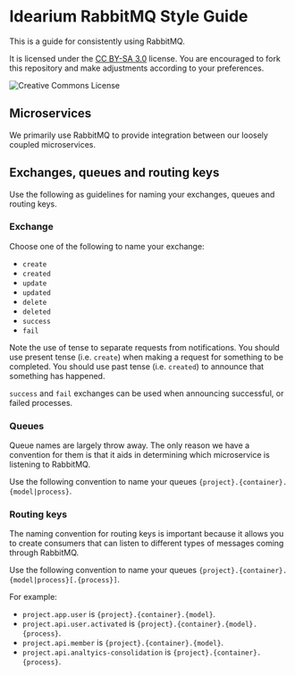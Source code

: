 # Idearium RabbitMQ Style Guide

This is a guide for consistently using RabbitMQ.

It is licensed under the [CC BY-SA 3.0][cc] license. You are encouraged to fork this repository and make adjustments according to your preferences.

[cc]: http://creativecommons.org/licenses/by-sa/3.0/
![Creative Commons License](http://i.creativecommons.org/l/by-sa/3.0/88x31.png)

## Microservices

We primarily use RabbitMQ to provide integration between our loosely coupled microservices.

## Exchanges, queues and routing keys

Use the following as guidelines for naming your exchanges, queues and routing keys.

### Exchange

Choose one of the following to name your exchange:

- `create`
- `created`
- `update`
- `updated`
- `delete`
- `deleted`
- `success`
- `fail`

Note the use of tense to separate requests from notifications. You should use present tense (i.e. `create`) when making a request for something to be completed. You should use past tense (i.e. `created`) to announce that something has happened.

`success` and `fail` exchanges can be used when announcing successful, or failed processes.

### Queues

Queue names are largely throw away. The only reason we have a convention for them is that it aids in determining which microservice is listening to RabbitMQ.

Use the following convention to name your queues `{project}.{container}.{model|process}`.

### Routing keys

The naming convention for routing keys is important because it allows you to create consumers that can listen to different types of messages coming through RabbitMQ.

Use the following convention to name your queues `{project}.{container}.{model|process}[.{process}]`.

For example:

- `project.app.user` is `{project}.{container}.{model}`.
- `project.api.user.activated` is `{project}.{container}.{model}.{process}`.
- `project.api.member` is `{project}.{container}.{model}`.
- `project.api.analtyics-consolidation` is `{project}.{container}.{process}`.
